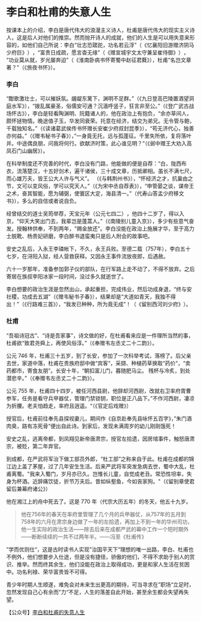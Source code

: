 # 李白和杜甫的失意人生

按课本上的介绍，李白是唐代伟大的浪漫主义诗人，杜甫是唐代伟大的现实主义诗人，这是后人对他们的推崇。然而抛开诗人的成就，他们的人生是可以用失意来形容的，如他们自己所说：李白​“壮志恐蹉跎，功名若云浮”​（​《忆襄阳旧游赠济阴马少府巨》​）​，​“富贵日成疏，愿言杳无缘”​（​《赠宣城宇文太守兼呈崔侍御》​）​，​“功业莫从就，岁光屡奔迫”​（​《淮南卧病书怀寄蜀中赵征君蕤》），杜甫“名岂文章著？”（《旅夜书怀》）。

### 李白

“酣歌激壮士，可以摧妖氛。龌龊东篱下，渊明不足群。”（《九日登高巴陵置酒望洞庭水军》），“拨乱属豪圣，俗儒安可通？沉湎呼竖子，狂言非至公。”（《登广武古战场怀古》），李白是轻看陶渊明、阮籍诸人的，他在政治上有抱负，“余亦草间人，颇怀拯物情。晚途值子玉，华发同衰荣。托意在经济，结交为弟兄。无令管与鲍，千载独知名。”（《读诸葛武侯传书怀赠长安崔少府叔封昆季》），“苟无济代心，独善亦何益。”（《赠韦秘书子春》），”一身竟无托，远与孤蓬征。千里失所依，复将落叶并。中途偶良朋，问我将何行。欲献济时策，此心谁见明？“（《邺中赠王大劝入高凤石门山幽居》）。

在科举制度还不完善的时代，李白没有门路，他能做的便是自荐：“白，陇西布衣，流落楚汉，十五好剑术，遍干诸侯，三十成文章，历抵卿相。虽长不满七尺，而心雄万夫，皆王公大人许与气义”。  （《与韩荆州书》），“怀经济之才，抗巢由之节，文可以变风俗，学可以究天人。”（《为宋中丞自荐表》），“申管晏之谈，谋帝王之术，奋其智能，愿为辅弼，使寰区大定，海县清一。”（代寿山答孟少府移文书》），多么的自信或者说自负。

经曾结交的道士吴筠举荐，天宝元年（公元七四二）​，他四十二岁了，得以入京，“仰天大笑出门去，我辈岂是蓬蒿人。”（《南陵别儿童入京》），多少有些意气奋发。授翰林供奉，不到两年，"赐金放还"。李白没能在政治上施展才华，至于高力士脱靴、杨贵妃研磨，李白醉书退蛮夷只是后人附会的故事吧。

安史之乱后，入永王李璘帐下，不久，永王兵败。至德二载（757年），李白五十七岁，在浔阳入狱，经人营救获释。又因永王事件流放夜郎，后遇赦。

六十一岁那年，准备参加郭子仪的部队，在行军路上走不动了，不得不放弃。之后寄居在族叔李阳冰家一段时间，没过多久就逝世了。

李白想要的政治生涯是忽然出山，承起重担，完成伟业，然后功成身退，“终与安社稷，功成去五湖”（《赠韦秘书子春》），结果却是“大道如青天，我独不得出！”（《行路难三首》），“我发已种种，所为竟无成”！（​《留别西河刘少府》​）。

### 杜甫

“吾祖诗冠古”、“诗是吾家事”，诗文做的好，在杜甫看来应是一件理所当然的事，杜甫欲“致君尧舜上，再使风俗淳。”（《奉赠韦左丞丈二十二韵》）。

公元 746 年，杜甫三十五岁，到了长安，参加了一次科举考试，落榜了。后父亲去世，家道中落，杜甫在贵族府邸中做“宾客“，采撷、种植药草换取“药价“，“卖药都市，寄食友朋”。长安十年，“朝扣富儿门，暮随肥马尘。  残杯与冷炙，到处潜悲辛。”（《奉赠韦左丞丈二十二韵》）。

公元 755 年，杜甫四十四岁，被任河西县尉，他辞却河西尉，改就右卫率府胄曹参军，任务是看守兵甲器仗，管理门禁锁钥，职位是正八品下。”不作河西尉，凄凉为折腰。老夫怕趋走，率府且逍遥。“（《官定后戏赠》）

授官后，杜甫前往奉先县探视妻儿，期间作《自京赴奉先县咏怀五百字》，”朱门酒肉臭，路有冻死骨“便出自此诗。到家后，发现未满周岁的幼儿刚刚饿死！

安史之乱，逃离帝都，到凤翔见新帝唐肃宗，授官左拾遗，因房琯事件，触怒唐肃宗，被贬，第二年弃官。

到成都，在严武将军治下做工部员外郎，“杜工部”之称来自于此。杜甫在成都的锦江边上盖了茅屋，过了几年安生生活。后来严武将军突发急病去世，蜀中大乱，杜甫离蜀。"我来入蜀门，岁月亦已久。岂惟长儿童，自觉成老丑。常恐性坦率，失身为杯酒。近辞痛饮徒，折节万夫后。昔如纵壑鱼，今如丧家狗。"（《留别章使君留后兼幕府诸公》）

他在湘江上的舟中死去了。这是 770 年（代宗大历五年）的冬天，他五十九岁。

>他在756年的春天在率府里管理了几个月的兵甲器仗，从757年的五月到758年的六月在肃宗身边做了一年的左拾遗，再加上不到一年的华州司功，他一生实际的政治生活——除去后来在成都严武的幕中工作一个短时期外——断断续续的一共不过两年半。——冯至《杜甫传》


”学而优则仕“，这是古时读书人实现”治国平天下“理想的唯一出路，李白、杜甫也不例外，他们想要步入仕途，但是没有捷径，骄傲的他们，不得不求助于别人的赏识、推举。然而终其余生，他们没能在政治上取得成功，更是和家人生活在贫困中。功名利禄、荣华富贵皆不可得。

青少年时期人生顺遂，难免会对未来生出更高的期待，可当寻求在”职场“立足时，忽然发现自己心有余而”力“不足，人生的落差自此开始，甚至余生都会失望再失望。


【公众号】[李白和杜甫的失意人生](https://mp.weixin.qq.com/s/_h-Bl_CL6jBZKMq2EFvYPw)